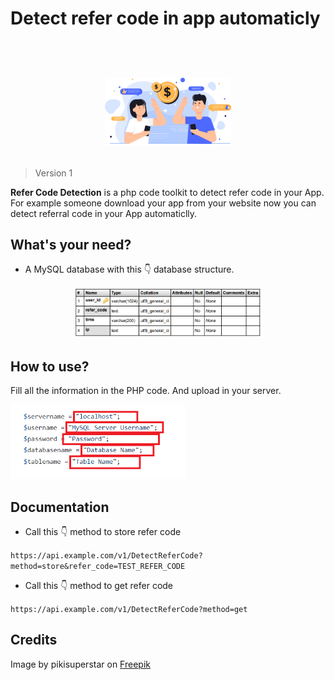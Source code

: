 # Detect refer code in app automaticly
ㅤ
<h1><p align="center">
  <img width="40%" src="assets/referral-code-top.png">
</p>
</h1>

> Version 1

<b>Refer Code Detection</b> is a php code toolkit to detect refer code in your App. For example someone download your app from your website now you can detect referral code in your App automaticlly. 

## What's your need?

* A MySQL database with this 👇 database structure.

<p align="center">
  <img width="60%" src="assets/MySQL-structure.png">
</p>


## How to use?

Fill all the information in the PHP code. And upload in your server.

<p align="left">
  <img width="280px" src="assets/php-variables.png">
</p>

## Documentation
* Call this 👇 method to store refer code

```https://api.example.com/v1/DetectReferCode?method=store&refer_code=TEST_REFER_CODE```

* Call this 👇 method to get refer code
 
 ```https://api.example.com/v1/DetectReferCode?method=get```
 
 ## Credits
 
Image by pikisuperstar on [Freepik](https://www.freepik.com/free-vector/people-making-money-from-referral-concept-illustration_5453369.htm#query=referral&position=1&from_view=keyword)
